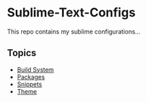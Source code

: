 # Sublime-Text-Configs

This repo contains my sublime configurations...

## Topics 

* [Build System](build/readme.md "readme")
* [Packages](packages/readme.md "readme")
* [Snippets](snippets/readme.md "readme")
* [Theme](theme/readme.md "readme")
